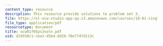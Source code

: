 ```yaml
---
content_type: resource
description: This resource provide solutions to problem set 3.
file: https://ol-ocw-studio-app-qa.s3.amazonaws.com/courses/18-01-single-variable-calculus-fall-2005/d24558c1cba1d5b4dd2978e7747d113c_ocw01f05ps3soln.pdf
file_type: application/pdf
resourcetype: Document
title: ocw01f05ps3soln.pdf
uid: d24558c1-cba1-d5b4-dd29-78e7747d113c
---
```

